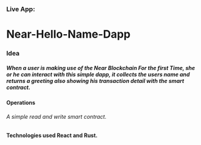 ### Live App: 
# Near-Hello-Name-Dapp

### Idea
##### When a user is making use of the Near Blockchain For the first Time, she or he can interact with this simple dapp, it collects the users name and returns a greeting also showing his transaction detail with the smart contract.

#### Operations
###### A simple read and write smart contract.

#### Technologies used React and Rust.


